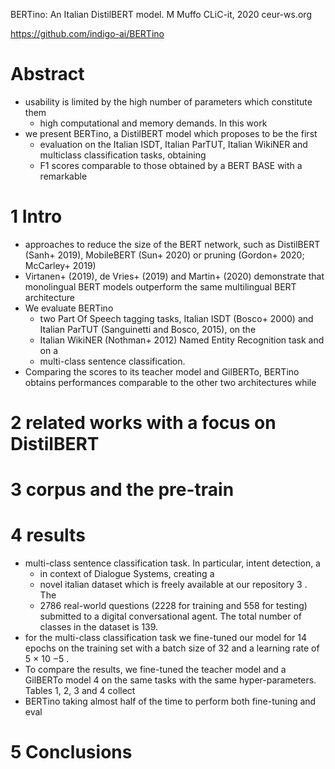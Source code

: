BERTino: An Italian DistilBERT model.
M Muffo
CLiC-it, 2020 ceur-ws.org

https://github.com/indigo-ai/BERTino

# Abstract

* usability is limited by the high number of parameters which constitute them
  * high computational and memory demands. In this work
* we present BERTino, a DistilBERT model which proposes to be the first
  * evaluation on the Italian ISDT, Italian ParTUT, Italian WikiNER and
    multiclass classification tasks, obtaining
  * F1 scores comparable to those obtained by a BERT BASE with a remarkable

# 1 Intro

* approaches to reduce the size of the BERT network, such as DistilBERT (Sanh+
  2019), MobileBERT (Sun+ 2020) or pruning (Gordon+ 2020; McCarley+ 2019)
* Virtanen+ (2019), de Vries+ (2019) and Martin+ (2020) demonstrate that
  monolingual BERT models outperform the same multilingual BERT architecture
* We evaluate BERTino
  * two Part Of Speech tagging tasks, Italian ISDT (Bosco+ 2000) and Italian
    ParTUT (Sanguinetti and Bosco, 2015), on the
  * Italian WikiNER (Nothman+ 2012) Named Entity Recognition task and on a
  * multi-class sentence classification.
* Comparing the scores to its teacher model and GilBERTo,
  BERTino obtains performances comparable to the other two architectures while

# 2 related works with a focus on DistilBERT

# 3 corpus and the pre-train

# 4 results

* multi-class sentence classification task. In particular, intent detection, a
  * in context of Dialogue Systems, creating a
  * novel italian dataset which is freely available at our repository 3 . The
  * 2786 real-world questions (2228 for training and 558 for testing) submitted
    to a digital conversational agent.  The total number of classes in the
    dataset is 139.
* for the multi-class classification task we fine-tuned our model for 14 epochs
  on the training set with a batch size of 32 and a learning rate of 5 × 10 −5 .
* To compare the results, we fine-tuned the teacher model and a GilBERTo model 4
  on the same tasks with the same hyper-parameters. Tables 1, 2, 3 and 4 collect
* BERTino taking almost half of the time to perform both fine-tuning and eval

# 5 Conclusions
